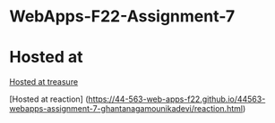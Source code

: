 # WebApps-F22-Assignment-7
# Hosted at
[Hosted at treasure](https://44-563-web-apps-f22.github.io/44563-webapps-assignment-7-ghantanagamounikadevi/treasure.html)<br>

[Hosted at reaction] (https://44-563-web-apps-f22.github.io/44563-webapps-assignment-7-ghantanagamounikadevi/reaction.html)
